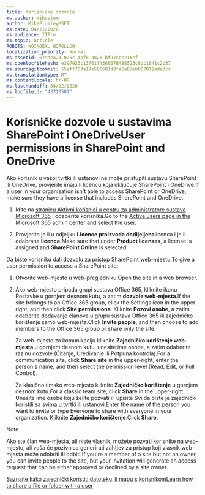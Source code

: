 ```yaml
---
title: Korisničke dozvole
ms.author: mikeplum
author: MikePlumleyMSFT
ms.date: 04/21/2020
ms.audience: ITPro
ms.topic: article
ROBOTS: NOINDEX, NOFOLLOW
localization_priority: Normal
ms.assetid: 67aaea23-025c-4af6-a826-bf97cec216ef
ms.openlocfilehash: e397923c13f01f436667d488523c8bc1641c2b37
ms.sourcegitcommit: 55eff703a17e500681d8fa6a87eb067019ade3cc
ms.translationtype: MT
ms.contentlocale: hr-HR
ms.lasthandoff: 04/22/2020
ms.locfileid: "43710507"
---
```

# <a name="user-permissions-in-sharepoint-and-onedrive"></a><span data-ttu-id="a9594-102">Korisničke dozvole u sustavima SharePoint i OneDrive</span><span class="sxs-lookup"><span data-stu-id="a9594-102">User permissions in SharePoint and OneDrive</span></span>

<span data-ttu-id="a9594-103">Ako korisnik u vašoj tvrtki ili ustanovi ne može pristupiti sustavu SharePoint ili OneDrive, provjerite imaju li licencu koja uključuje SharePoint i OneDrive.</span><span class="sxs-lookup"><span data-stu-id="a9594-103">If a user in your organization isn't able to access SharePoint or OneDrive, make sure they have a license that includes SharePoint and OneDrive.</span></span> 
  
1. <span data-ttu-id="a9594-104">Idite na [stranicu Aktivni korisnici u centru za administratore sustava Microsoft 365](https://portal.office.com/adminportal/home#/users) i odaberite korisnika.</span><span class="sxs-lookup"><span data-stu-id="a9594-104">Go to the [Active users page in the Microsoft 365 admin center](https://portal.office.com/adminportal/home#/users) and select the user.</span></span> 
    
2. <span data-ttu-id="a9594-105">Provjerite je li u odjeljku **Licence proizvoda dodijeljena**licenca i je li odabrana **licenca.**</span><span class="sxs-lookup"><span data-stu-id="a9594-105">Make sure that under **Product licenses**, a license is assigned and **SharePoint Online** is selected.</span></span> 
    
 <span data-ttu-id="a9594-106">Da biste korisniku dali dozvolu za pristup SharePoint web-mjestu:</span><span class="sxs-lookup"><span data-stu-id="a9594-106">To give a user permission to access a SharePoint site:</span></span> 
  
1. <span data-ttu-id="a9594-107">Otvorite web-mjesto u web-pregledniku.</span><span class="sxs-lookup"><span data-stu-id="a9594-107">Open the site in a web browser.</span></span>
    
2. <span data-ttu-id="a9594-108">Ako web-mjesto pripada grupi sustava Office 365, kliknite ikonu Postavke u gornjem desnom kutu, a zatim **dozvole web-mjesta**.</span><span class="sxs-lookup"><span data-stu-id="a9594-108">If the site belongs to an Office 365 group, click the Settings icon in the upper right, and then click **Site permissions**.</span></span> <span data-ttu-id="a9594-109">Kliknite **Pozovi osobe**, a zatim odaberite dodavanje članova u grupu sustava Office 365 ili zajedničko korištenje samo web-mjesta.</span><span class="sxs-lookup"><span data-stu-id="a9594-109">Click **Invite people**, and then choose to add members to the Office 365 group or share only the site.</span></span> 
    
    <span data-ttu-id="a9594-110">Za web-mjesto za komunikaciju kliknite **Zajedničko korištenje web-mjesta** u gornjem desnom kutu, unesite ime osobe, a zatim odaberite razinu dozvole (Čitanje, Uređivanje ili Potpuna kontrola).</span><span class="sxs-lookup"><span data-stu-id="a9594-110">For a communication site, click **Share site** in the upper-right, enter the person's name, and then select the permission level (Read, Edit, or Full Control).</span></span> 
    
    <span data-ttu-id="a9594-111">Za klasično timsko web-mjesto kliknite **Zajedničko korištenje** u gornjem desnom kutu.</span><span class="sxs-lookup"><span data-stu-id="a9594-111">For a classic team site, click **Share** in the upper-right.</span></span> <span data-ttu-id="a9594-112">Unesite ime osobe koju želite pozvati ili upišite Svi da biste je zajednički koristili sa svima u tvrtki ili ustanovi.</span><span class="sxs-lookup"><span data-stu-id="a9594-112">Enter the name of the person you want to invite or type Everyone to share with everyone in your organization.</span></span> <span data-ttu-id="a9594-113">Kliknite **Zajedničko korištenje**.</span><span class="sxs-lookup"><span data-stu-id="a9594-113">Click **Share**.</span></span>
    
> [!NOTE]
> <span data-ttu-id="a9594-114">Ako ste član web-mjesta, ali niste vlasnik, možete pozvati korisnike na web-mjesto, ali vaša će pozivnica generirati zahtjev za pristup koji vlasnik web-mjesta može odobriti ili odbiti.</span><span class="sxs-lookup"><span data-stu-id="a9594-114">If you're a member of a site but not an owner, you can invite people to the site, but your invitation will generate an access request that can be either approved or declined by a site owner.</span></span> 
  
[<span data-ttu-id="a9594-115">Saznajte kako zajednički koristiti datoteku ili mapu s korisnikom</span><span class="sxs-lookup"><span data-stu-id="a9594-115">Learn how to share a file or folder with a user</span></span>](https://go.microsoft.com/fwlink/?linkid=533408)
  

